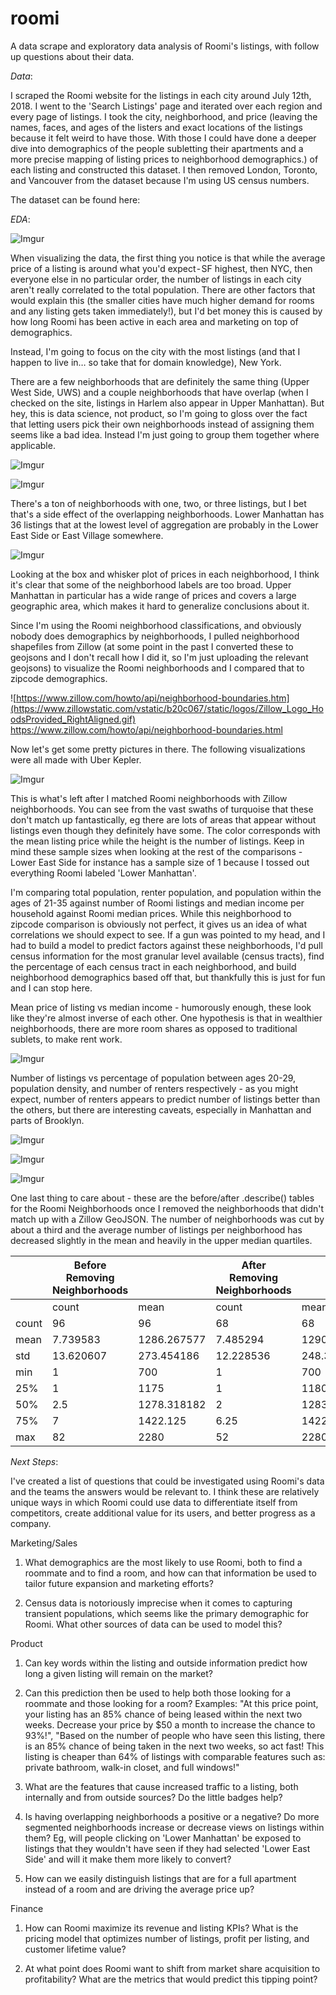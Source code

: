 # roomi
A data scrape and exploratory data analysis of Roomi's listings, with follow up questions about their data.

*Data*:

I scraped the Roomi website for the listings in each city around July 12th, 2018. I went to the 'Search Listings' page and iterated over each region and every page of listings. I took the city, neighborhood, and price (leaving the names, faces, and ages of the listers and exact locations of the listings because it felt weird to have those. With those I could have done a deeper dive into demographics of the people subletting their apartments and a more precise mapping of listing prices to neighborhood demographics.) of each listing and constructed this dataset. I then removed London, Toronto, and Vancouver from the dataset because I'm using US census numbers.

The dataset can be found here: 

*EDA*:

![Imgur](https://i.imgur.com/G4SKEma.png)

When visualizing the data, the first thing you notice is that while the average price of a listing is around what you'd expect - SF highest, then NYC, then everyone else in no particular order, the number of listings in each city aren't really correlated to the total population. There are other factors that would explain this (the smaller cities have much higher demand for rooms and any listing gets taken immediately!), but I'd bet money this is caused by how long Roomi has been active in each area and marketing on top of demographics.

Instead, I'm going to focus on the city with the most listings (and that I happen to live in… so take that for domain knowledge), New York.

There are a few neighborhoods that are definitely the same thing (Upper West Side, UWS) and a couple neighborhoods that have overlap (when I checked on the site, listings in Harlem also appear in Upper Manhattan). But hey, this is data science, not product, so I'm going to gloss over the fact that letting users pick their own neighborhoods instead of assigning them seems like a bad idea. Instead I'm just going to group them together where applicable.

![Imgur](https://i.imgur.com/JXvNpSy.png)

![Imgur](https://i.imgur.com/9pbs6uU.png)

There's a ton of neighborhoods with one, two, or three listings, but I bet that's a side effect of the overlapping neighborhoods. Lower Manhattan has 36 listings that at the lowest level of aggregation are probably in the Lower East Side or East Village somewhere. 

![Imgur](https://i.imgur.com/iv9zdjD.png)

Looking at the box and whisker plot of prices in each neighborhood, I think it's clear that some of the neighborhood labels are too broad. Upper Manhattan in particular has a wide range of prices and covers a large geographic area, which makes it hard to generalize conclusions about it. 

Since I'm using the Roomi neighborhood classifications, and obviously nobody does demographics by neighborhoods, I pulled neighborhood shapefiles from Zillow (at some point in the past I converted these to geojsons and I don't recall how I did it, so I'm just uploading the relevant geojsons) to visualize the Roomi neighborhoods and I compared that to zipcode demographics. 

![https://www.zillow.com/howto/api/neighborhood-boundaries.htm](https://www.zillowstatic.com/vstatic/b20c067/static/logos/Zillow_Logo_HoodsProvided_RightAligned.gif)
https://www.zillow.com/howto/api/neighborhood-boundaries.html

Now let's get some pretty pictures in there. The following visualizations were all made with Uber Kepler.

![Imgur](https://i.imgur.com/kQwgKmO.jpg)

This is what's left after I matched Roomi neighborhoods with Zillow neighborhoods. You can see from the vast swaths of turquoise that these don't match up fantastically, eg there are lots of areas that appear without listings even though they definitely have some. The color corresponds with the mean listing price while the height is the number of listings. Keep in mind these sample sizes when looking at the rest of the comparisons - Lower East Side for instance has a sample size of 1 because I tossed out everything Roomi labeled 'Lower Manhattan'. 

I'm comparing total population, renter population, and population within the ages of 21-35 against number of Roomi listings and median income per household against Roomi median prices. While this neighborhood to zipcode comparison is obviously not perfect, it gives us an idea of what correlations we should expect to see. If a gun was pointed to my head, and I had to build a model to predict factors against these neighborhoods, I'd pull census information for the most granular level available (census tracts), find the percentage of each census tract in each neighborhood, and build neighborhood demographics based off that, but thankfully this is just for fun and I can stop here. 

Mean price of listing vs median income - humorously enough, these look like they're almost inverse of each other. One hypothesis is that in wealthier neighborhoods, there are more room shares as opposed to traditional sublets, to make rent work.

![Imgur](https://i.imgur.com/l6K2JZS.jpg)

Number of listings vs percentage of population between ages 20-29, population density, and number of renters respectively - as you might expect, number of renters appears to predict number of listings better than the others, but there are interesting caveats, especially in Manhattan and parts of Brooklyn. 

![Imgur](https://i.imgur.com/55Q9R3v.png)

![Imgur](https://i.imgur.com/NRe5Zpp.png)

![Imgur](https://i.imgur.com/Up0ysmu.png)

One last thing to care about - these are the before/after .describe() tables for the Roomi Neighborhoods once I removed the neighborhoods that didn't match up with a Zillow GeoJSON. The number of neighborhoods was cut by about a third and the average number of listings per neighborhood has decreased slightly in the mean and heavily in the upper median quartiles. 

|       | Before Removing Neighborhoods |             | After Removing Neighborhoods |             |
|-------|-------------------------------|-------------|------------------------------|-------------|
|       | count                         | mean        | count                        | mean        |
| count | 96                            | 96          | 68                           | 68          |
| mean  | 7.739583                      | 1286.267577 | 7.485294                     | 1290.964911 |
| std   | 13.620607                     | 273.454186  | 12.228536                    | 248.350564  |
| min   | 1                             | 700         | 1                            | 700         |
| 25%   | 1                             | 1175        | 1                            | 1180        |
| 50%   | 2.5                           | 1278.318182 | 2                            | 1283        |
| 75%   | 7                             | 1422.125    | 6.25                         | 1422.125    |
| max   | 82                            | 2280        | 52                           | 2280        |

*Next Steps*:

I've created a list of questions that could be investigated using Roomi's data and the teams the answers would be relevant to. I think these are relatively unique ways in which Roomi could use data to differentiate itself from competitors, create additional value for its users, and better progress as a company.

Marketing/Sales

1. What demographics are the most likely to use Roomi, both to find a roommate and to find a room, and how can that information be used to tailor future expansion and marketing efforts?

2. Census data is notoriously imprecise when it comes to capturing transient populations, which seems like the primary demographic for Roomi. What other sources of data can be used to model this?

Product

1. Can key words within the listing and outside information predict how long a given listing will remain on the market?

2. Can this prediction then be used to help both those looking for a roommate and those looking for a room? Examples: "At this price point, your listing has an 85% chance of being leased within the next two weeks. Decrease your price by $50 a month to increase the chance to 93%!", "Based on the number of people who have seen this listing, there is an 85% chance of being taken in the next two weeks, so act fast! This listing is cheaper than 64% of listings with comparable features such as: private bathroom, walk-in closet, and full windows!"
  
3. What are the features that cause increased traffic to a listing, both internally and from outside sources? Do the little badges help?

4. Is having overlapping neighborhoods a positive or a negative? Do more segmented neighborhoods increase or decrease views on listings within them? Eg, will people clicking on 'Lower Manhattan' be exposed to listings that they wouldn't have seen if they had selected 'Lower East Side' and will it make them more likely to convert?

5. How can we easily distinguish listings that are for a full apartment instead of a room and are driving the average price up?

Finance

1. How can Roomi maximize its revenue and listing KPIs? What is the pricing model that optimizes number of listings, profit per listing, and customer lifetime value?

2. At what point does Roomi want to shift from market share acquisition to profitability? What are the metrics that would predict this tipping point?
